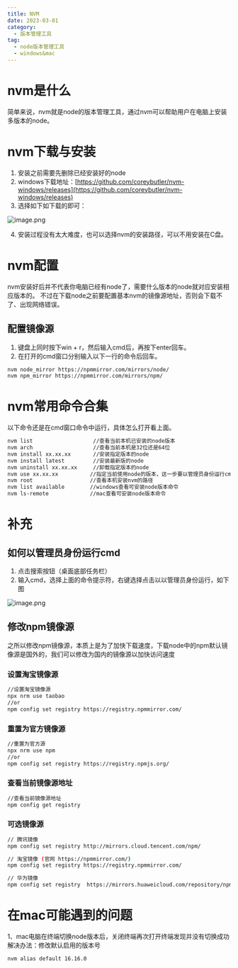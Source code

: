 ```yaml
---
title: NVM
date: 2023-03-01
category:
  - 版本管理工具
tag:
  - node版本管理工具
  - windows&mac
---
```



# nvm是什么

简单来说，nvm就是node的版本管理工具，通过nvm可以帮助用户在电脑上安装多版本的node。

# nvm下载与安装

1. 安装之前需要先删除已经安装好的node
2. windows下载地址：[https://github.com/coreybutler/nvm-windows/releases](https://github.com/coreybutler/nvm-windows/releases)
3. 选择如下如下载的即可：

![image.png](https://cdn.nlark.com/yuque/0/2022/png/26898279/1664347885102-5006d647-b3d4-45b0-9cd4-5439da4c602f.png#averageHue=%23fefdfd&clientId=uc2f6cf70-0fed-4&from=paste&height=256&id=HfNid&name=image.png&originHeight=320&originWidth=903&originalType=binary&ratio=1&rotation=0&showTitle=false&size=35408&status=done&style=none&taskId=u24844275-4bdc-481d-8945-dd66bb908d7&title=&width=722.4)

4. 安装过程没有太大难度，也可以选择nvm的安装路径，可以不用安装在C盘。

# nvm配置

nvm安装好后并不代表你电脑已经有node了，需要什么版本的node就对应安装相应版本的。
不过在下载node之前要配置基本nvm的镜像源地址，否则会下载不了、出现网络错误。

## 配置镜像源

1. 键盘上同时按下win + r，然后输入cmd后，再按下enter回车。
2. 在打开的cmd窗口分别输入以下一行的命令后回车。

```bash
nvm node_mirror https://npmmirror.com/mirrors/node/
nvm npm_mirror https://npmmirror.com/mirrors/npm/
```

# nvm常用命令合集

以下命令还是在cmd窗口命令中运行，具体怎么打开看上面。

```bash
nvm list                   //查看当前本机已安装的node版本
nvm arch                   //查看当前本机是32位还是64位
nvm install xx.xx.xx       //安装指定版本的node
nvm install latest         //安装最新版的node
nvm uninstall xx.xx.xx     //卸载指定版本的node
nvm use xx.xx.xx          //指定当前使用node的版本，这一步要以管理员身份运行cmd，否则会报错
nvm root                  //查看本机安装nvm的路径
nvm list available        //windows查看可安装node版本命令
nvm ls-remote             //mac查看可安装node版本命令
```

# 补充

## 如何以管理员身份运行cmd

1. 点击搜索按钮（桌面底部任务栏）
2. 输入cmd，选择上面的命令提示符，右键选择点击以以管理员身份运行，如下图

![image.png](https://cdn.nlark.com/yuque/0/2022/png/26898279/1664350838199-547ebef6-524c-4f0f-b55b-3080c9393233.png#averageHue=%23efeded&clientId=uc2f6cf70-0fed-4&from=paste&height=580&id=u06978a64&name=image.png&originHeight=838&originWidth=779&originalType=binary&ratio=1&rotation=0&showTitle=false&size=51657&status=done&style=none&taskId=ue59ec464-b63a-4ae1-891d-651f7ea769e&title=&width=539.2000122070312)

## 修改npm镜像源

之所以修改npm镜像源，本质上是为了加快下载速度，下载node中的npm默认镜像源是国外的，我们可以修改为国内的镜像源以加快访问速度

### 设置淘宝镜像源

```bash
//设置淘宝镜像源
npx nrm use taobao
//or
npm config set registry https://registry.npmmirror.com/
```

### 重置为官方镜像源

```bash
//重置为官方源
npx nrm use npm   
//or   
npm config set registry https://registry.npmjs.org/
```

### 查看当前镜像源地址

```bash
//查看当前镜像源地址
npm config get registry
```

### 可选镜像源

```bash
// 腾讯镜像
npm config set registry http://mirrors.cloud.tencent.com/npm/

// 淘宝镜像 (官网 https://npmmirror.com/)
npm config set registry https://registry.npmmirror.com/

// 华为镜像
npm config set registry  https://mirrors.huaweicloud.com/repository/npm/
```

# 在mac可能遇到的问题

1、mac电脑在终端切换node版本后，关闭终端再次打开终端发现并没有切换成功
解决办法：修改默认启用的版本号

```bash
nvm alias default 16.16.0
```
